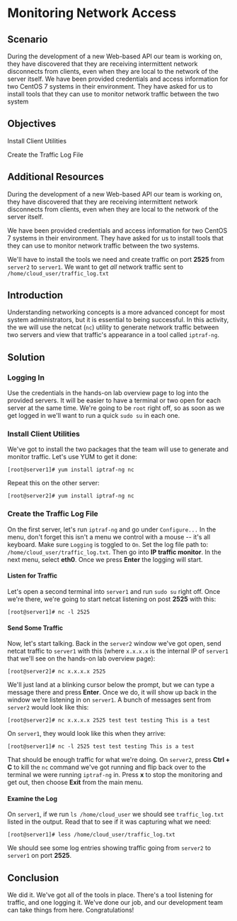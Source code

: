 ﻿# Monitoring Network Access

## Scenario
During the development of a new Web-based API our team is working on, they have discovered that they are receiving intermittent network disconnects from clients, even when they are local to the network of the server itself. We have been provided credentials and access information for two CentOS 7 systems in their environment. They have asked for us to install tools that they can use to monitor network traffic between the two system



## Objectives

Install Client Utilities

Create the Traffic Log File

## Additional Resources
During the development of a new Web-based API our team is working on, they have discovered that they are receiving intermittent network disconnects from clients, even when they are local to the network of the server itself.

We have been provided credentials and access information for two CentOS 7 systems in their environment. They have asked for us to install tools that they can use to monitor network traffic between the two systems.

We'll have to install the tools we need and create traffic on port  **2525**  from  `server2`  to  `server1`. We want to get  _all_  network traffic sent to  `/home/cloud_user/traffic_log.txt`

## Introduction
Understanding networking concepts is a more advanced concept for most system administrators, but it is essential to being successful. In this activity, the we will use the netcat (`nc`) utility to generate network traffic between two servers and view that traffic's appearance in a tool called `iptraf-ng`.


## Solution
### Logging In

Use the credentials in the hands-on lab overview page to log into the provided servers. It will be easier to have a terminal or two open for each server at the same time. We're going to be  `root`  right off, so as soon as we get logged in we'll want to run a quick  `sudo su`  in each one.

### Install Client Utilities

We've got to install the two packages that the team will use to generate and monitor traffic. Let's use YUM to get it done:

`[root@server1]# yum install iptraf-ng nc`

Repeat this on the other server:

`[root@server2]# yum install iptraf-ng nc`

### Create the Traffic Log File

On the first server, let's run  `iptraf-ng`  and go under  `Configure...`  In the menu, don't forget this isn't a menu we control with a mouse -- it's all keyboard. Make sure  `Logging`  is toggled to  `On`. Set the log file path to:  `/home/cloud_user/traffic_log.txt`. Then go into  **IP traffic monitor**. In the next menu, select  **eth0**. Once we press  **Enter**  the logging will start.

#### Listen for Traffic

Let's open a second terminal into  `server1`  and run  `sudo su`  right off. Once we're there, we're going to start netcat listening on post  **2525**  with this:

`[root@server1]# nc -l 2525`

#### Send Some Traffic

Now, let's start talking. Back in the  `server2`  window we've got open, send netcat traffic to  `server1`  with this (where  `x.x.x.x`  is the internal IP of  `server1`  that we'll see on the hands-on lab overview page):

`[root@server2]# nc x.x.x.x 2525`

We'll just land at a blinking cursor below the prompt, but we can type a message there and press  **Enter**. Once we do, it will show up back in the window we're listening in on  `server1`. A bunch of messages sent from  `server2`  would look like this:

`[root@server2]# nc x.x.x.x 2525 test test testing This is a test`

On  `server1`, they would look like this when they arrive:

`[root@server1]# nc -l 2525 test test testing This is a test`

That should be enough traffic for what we're doing. On  `server2`, press  **Ctrl + C**  to kill the  `nc`  command we've got running and flip back over to the terminal we were running  `iptraf-ng`  in. Press  **x**  to stop the monitoring and get out, then choose  **Exit**  from the main menu.

#### Examine the Log

On  `server1`, if we run  `ls /home/cloud_user`  we should see  `traffic_log.txt`  listed in the output. Read that to see if it was capturing what we need:

`[root@server1]# less /home/cloud_user/traffic_log.txt`

We should see some log entries showing traffic going from  `server2`  to  `server1`  on port  **2525**.

## Conclusion

We did it. We've got all of the tools in place. There's a tool listening for traffic, and one logging it. We've done our job, and our development team can take things from here. Congratulations!
